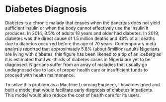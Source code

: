 # Diabetes Diagnosis

Diabetes is a chronic malady that ensues when the pancreas does not yield sufficient insulin or when the body cannot effectively use the insulin it produces.
In 2014, 8.5% of adults 18 years and older had diabetes. In 2019, diabetes was the direct cause of 1.5 million deaths and 48% of all deaths due to diabetes occurred before the age of 70 years.
Contemporary meta analysis reported that approximately 5.8% (about 6million) adults Nigerians are living with diabetes, this figure has been likened to a tip of an iceberg as it is estimated that two-thirds of diabetes cases in Nigeria are yet to be diagnosed.
Nigerians suffer from an array of maladies that usually go undiagnosed due to lack of proper health care or insufficient funds to proceed with health maintenance.

To solve this problem as a Machine Learning Engineer, I have designed and built a model that would facilitate early diagnosis of diabetes in patients. This model would also reduce the cost of health care for its users.
